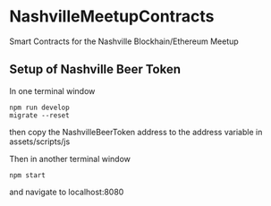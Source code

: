 # NashvilleMeetupContracts
Smart Contracts for the Nashville Blockhain/Ethereum Meetup

## Setup of Nashville Beer Token
In one terminal window
```
npm run develop
migrate --reset
```

then copy the NashvilleBeerToken address to the address variable in assets/scripts/js


Then in another terminal window
```
npm start
```

and navigate to localhost:8080